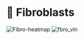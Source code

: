 # 🧬 Fibroblasts

![Fibro-heatmap](https://github.com/user-attachments/assets/462bc4d2-ccd1-4e30-8551-337d32154ad6)
![fbro_vln](https://github.com/user-attachments/assets/464ce4c5-58ea-463f-8985-912e7776e3c0)
